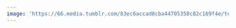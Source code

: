```yaml
---
image: 'https://66.media.tumblr.com/83ec6accad8cba44705358c82c169f4e/tumblr_n5hegq86tk1tbdx3so1_r2_1280.jpg'
---
```

